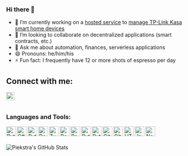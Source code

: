 ### Hi there 👋

- 🔭 I’m currently working on a [hosted service](https://github.com/piekstra/tplink-kasa-ui) to [manage TP-Link Kasa smart home devices](https://github.com/piekstra/tplink-cloud-api)
- 👯 I’m looking to collaborate on decentralized applications (smart contracts, etc.)
- 💬 Ask me about automation, finances, serverless applications
- 😄 Pronouns: he/him/his
- ⚡ Fun fact: I frequently have 12 or more shots of espresso per day

## Connect with me:

[<img align="left" alt="Piekstra | LinkedIn" width="22px" src="https://cdn.jsdelivr.net/npm/simple-icons@v3/icons/linkedin.svg" />][linkedin]

<br/>
<br/>

### Languages and Tools:

<img align="left" alt="Python" width="26px" src="https://cdn.jsdelivr.net/npm/simple-icons@5.9.0/icons/python.svg" />
<img align="left" alt="C#" width="26px" src="https://cdn.jsdelivr.net/npm/simple-icons@5.9.0/icons/csharp.svg" />
<img align="left" alt="Python" width="26px" src="https://cdn.jsdelivr.net/npm/simple-icons@5.9.0/icons/java.svg" />
<img align="left" alt="Docker" width="26px" src="https://cdn.jsdelivr.net/npm/simple-icons@3.13.0/icons/docker.svg" />
<img align="left" alt="TypeScript" width="26px" src="https://cdn.jsdelivr.net/npm/simple-icons@3.13.0/icons/typescript.svg" />
<img align="left" alt="React" width="26px" src="https://cdn.jsdelivr.net/npm/simple-icons@3.13.0/icons/react.svg" />
<img align="left" alt="Postgres" width="26px" src="https://cdn.jsdelivr.net/npm/simple-icons@3.13.0/icons/postgresql.svg" />
<img align="left" alt="Python" width="26px" src="https://cdn.jsdelivr.net/npm/simple-icons@5.9.0/icons/amazonaws.svg" />
<img align="left" alt="Python" width="26px" src="https://cdn.jsdelivr.net/npm/simple-icons@5.9.0/icons/newrelic.svg" />
<img align="left" alt="Git" width="26px" src="https://cdn.jsdelivr.net/npm/simple-icons@3.13.0/icons/git.svg" />
<img align="left" alt="GitHub" width="26px" src="https://cdn.jsdelivr.net/npm/simple-icons@3.13.0/icons/github.svg" />
<img align="left" alt="HTML5" width="26px" src="https://cdn.jsdelivr.net/npm/simple-icons@3.13.0/icons/html5.svg" />
<img align="left" alt="JavaScript" width="26px" src="https://cdn.jsdelivr.net/npm/simple-icons@3.13.0/icons/javascript.svg" />
<img align="left" alt="Node.js" width="26px" src="https://cdn.jsdelivr.net/npm/simple-icons@3.13.0/icons/node-dot-js.svg" />

<br/>
<br/>

![Piekstra's GitHub Stats](https://github-readme-stats.vercel.app/api?username=piekstra&show_icons=true)

[linkedin]: https://www.linkedin.com/in/calebpiekstra/

